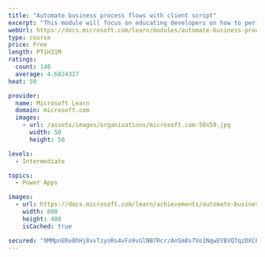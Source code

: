 ```yaml
---
title: "Automate business process flows with client script"
excerpt: "This module will focus on educating developers on how to perform common techniques in regard to automating business process flows, along with explaining the context of when these scenarios might be applied."
webUrl: https://docs.microsoft.com/learn/modules/automate-business-process-flow-client-script-power-platform/
type: course
price: Free
length: PT1H31M
ratings:
  count: 148
  average: 4.6824327
heat: 50

provider:
  name: Microsoft Learn
  domain: microsoft.com
  images:
    - url: /assets/images/organizations/microsoft.com-50x50.jpg
      width: 50
      height: 50

levels:
  - Intermediate

topics:
  - Power Apps

images:
  - url: https://docs.microsoft.com/learn/achievements/automate-business-process-flow-client-script-power-platform-social.png
    width: 800
    height: 400
    isCached: true

secured: "9MMpnERe8hHj8vvTzyoRs4vFo9vGlNB7Rcr/AnSm8s7Vo1NqwEVBVQTqzDXCPRCrLudemNUhwGJwKoeYoti4+1EgH0Y7NzYwrzmBEu9KdCCRmLc3dtzjei7NZawchekmktJ42M+jY7SLueyFH7HMTrOz3eXYtAs+OnZXL/yWRRO5O+cYpcVXDUbjRTdFNdMinpRErWAkqLCqOufIZyXeQ+ulJflfLpH8j7gG2kmqX7PkWoIgWkP5JH6/PxXKVgZeMze+KTcsTwAg18/HH5aXRhV+HQ0OsjdezuHfKxrkNw+pwOEo+R+4AOr64jjOpnbA5PRvq6YewOLe2I2AhylLjn6SxmkEF68bnwc1CX8ubcnI3OlNQWH0MagkgkYUky9ZLJY4ix/9qtnXlWbn9BLNq2pLfU8fTfRnXCP4bwTxCNo=;ZMP/PonjhiNT1cbwQECc2Q=="
---
```


